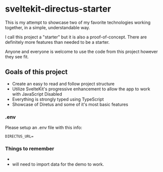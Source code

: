 # sveltekit-directus-starter

This is my attempt to showcase two of my favorite technologies working together,
in a simple, understandable way.

I call this project a "starter" but it is also a proof-of-concept. There are definitely
more features than needed to be a starter.

Anyone and everyone is welcome to use the code from this project however they see fit.

## Goals of this project

- Create an easy to read and follow project structure
- Utilize SvelteKit's progressive enhancement to allow the app to work with
  JavaScript Disabled
- Everything is strongly typed using TypeScript
- Showcase of Diretus and some of it's most basic features

### .env

Please setup an .env file with this info:

```env
DIRECTUS_URL=
```

### Things to remember

-
- will need to import data for the demo to work.
